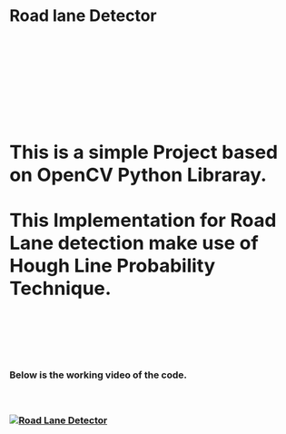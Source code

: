 
<b><h1>Road lane Detector<h1></b><br>

<h3>This is a simple Project based on OpenCV Python Libraray.<br><br>This Implementation for Road Lane detection make use of  Hough Line Probability Technique.</h3><br><br>
<h3>Below is the working video of the code.<h3><br>

[![ Road Lane Detector ](https://i9.ytimg.com/vi/iC-XiSdT4M0/mq2.jpg?sqp=CPyNtIQG&rs=AOn4CLBiYZRefC4slxVqQ_r3vvhmZbVMLQ)](https://www.youtube.com/watch?v=iC-XiSdT4M0)
